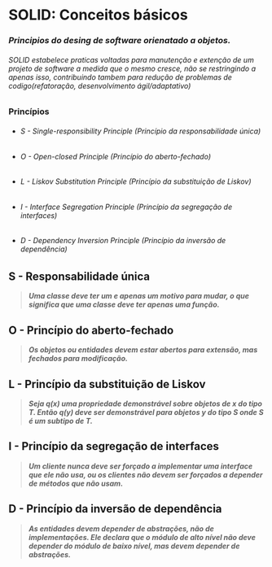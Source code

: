 # SOLID: Conceitos básicos
### _Principios do desing de software orienatado a objetos._
###### SOLID estabelece praticas voltadas para manutenção e extenção de um projeto de software a medida que o mesmo cresce, não se restringindo a apenas isso, contribuindo tambem para redução de problemas de codigo(refatoração, desenvolvimento ágil/adaptativo)

### Princípios 
 + ###### S - Single-responsibility Principle (Princípio da responsabilidade única)
+ ###### O - Open-closed Principle (Princípio do aberto-fechado)
+ ###### L - Liskov Substitution Principle (Princípio da substituição de Liskov)
+ ###### I - Interface Segregation Principle (Princípio da segregação de interfaces)
+ ###### D - Dependency Inversion Principle (Princípio da inversão de dependência)

## **S** - Responsabilidade única 
> ***Uma classe deve ter um e apenas um motivo para mudar, o que significa que uma classe deve ter apenas uma função.***

## **O** - Princípio do aberto-fechado 
> ***Os objetos ou entidades devem estar abertos para extensão, mas fechados para modificação.***

## **L** - Princípio da substituição de Liskov
> ***Seja q(x) uma propriedade demonstrável sobre objetos de x do tipo T. Então q(y) deve ser demonstrável para objetos y do tipo S onde S é um subtipo de T.***

## **I** - Princípio da segregação de interfaces
> ***Um cliente nunca deve ser forçado a implementar uma interface que ele não usa, ou os clientes não devem ser forçados a depender de métodos que não usam.***

## **D** - Princípio da inversão de dependência
> ***As entidades devem depender de abstrações, não de implementações. Ele declara que o módulo de alto nível não deve depender do módulo de baixo nível, mas devem depender de abstrações.***

